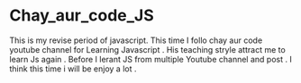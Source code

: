 # Chay_aur_code_JS
This is my revise period of javascript. This time I follo chay aur code youtube channel for Learning Javascript . His teaching stryle attract me to learn Js again . Before I lerant JS from multiple Youtube channel and post . I think this time i will be enjoy a lot .

